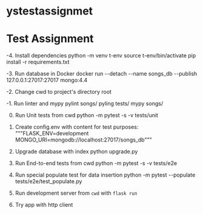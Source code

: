 # ystestassignmet

# Test Assignment

-4. Install dependencies
  python -m venv t-env
  source t-env/bin/activate
  pip install -r requirements.txt

-3. Run database in Docker
  docker run --detach --name songs_db --publish 127.0.0.1:27017:27017 mongo:4.4

-2. Change cwd to project's directory root

-1. Run linter and mypy
  pylint songs/
  pyling tests/
  mypy songs/

0. Run Unit tests from cwd
  python -m pytest -s -v tests/unit

1. Create config.env with content for test purposes:
  """FLASK_ENV=development
  MONGO_URI=mongodb://localhost:27017/songs_db"""

2. Upgrade database with index
  python upgrade.py

3. Run End-to-end tests from cwd
  python -m pytest -s -v tests/e2e

4. Run special populate test for data insertion
  python -m pytest --populate tests/e2e/test_populate.py

5. Run development server from `cwd` with
  `flask run`

6. Try app with http client
